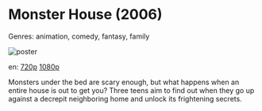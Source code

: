 # Monster House (2006)

Genres: animation, comedy, fantasy, family

![poster](http://image.tmdb.org/t/p/w500/m0gpGljVAKAHM36BLX0RR4cxrNl.jpg)

en:
  [720p](magnet:?xt=urn:btih:663E5784F00F248FDDE55BB45C4CD3EF411157D2&tr=udp://glotorrents.pw:6969/announce&tr=udp://tracker.opentrackr.org:1337/announce&tr=udp://torrent.gresille.org:80/announce&tr=udp://tracker.openbittorrent.com:80&tr=udp://tracker.coppersurfer.tk:6969&tr=udp://tracker.leechers-paradise.org:6969&tr=udp://p4p.arenabg.ch:1337&tr=udp://tracker.internetwarriors.net:1337)
  [1080p](magnet:?xt=urn:btih:AC1EB564E4E253C2EA34AEE12373A9059A204DC3&tr=udp://glotorrents.pw:6969/announce&tr=udp://tracker.opentrackr.org:1337/announce&tr=udp://torrent.gresille.org:80/announce&tr=udp://tracker.openbittorrent.com:80&tr=udp://tracker.coppersurfer.tk:6969&tr=udp://tracker.leechers-paradise.org:6969&tr=udp://p4p.arenabg.ch:1337&tr=udp://tracker.internetwarriors.net:1337)
  


Monsters under the bed are scary enough, but what happens when an entire house is out to get you? Three teens aim to find out when they go up against a decrepit neighboring home and unlock its frightening secrets.